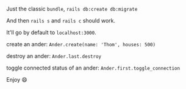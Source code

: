 Just the classic `bundle`, `rails db:create db:migrate`

And then `rails s` and `rails c` should work.

It'll go by default to `localhost:3000`.

create an ander: `Ander.create(name: 'Thom', houses: 500)`

destroy an ander: `Ander.last.destroy`

toggle connected status of an ander: `Ander.first.toggle_connection`

Enjoy 😄
